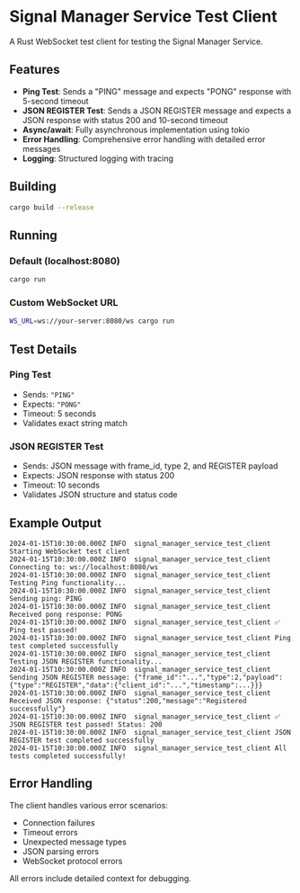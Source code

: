 # Signal Manager Service Test Client

A Rust WebSocket test client for testing the Signal Manager Service.

## Features

- **Ping Test**: Sends a "PING" message and expects "PONG" response with 5-second timeout
- **JSON REGISTER Test**: Sends a JSON REGISTER message and expects a JSON response with status 200 and 10-second timeout
- **Async/await**: Fully asynchronous implementation using tokio
- **Error Handling**: Comprehensive error handling with detailed error messages
- **Logging**: Structured logging with tracing

## Building

```bash
cargo build --release
```

## Running

### Default (localhost:8080)
```bash
cargo run
```

### Custom WebSocket URL
```bash
WS_URL=ws://your-server:8080/ws cargo run
```

## Test Details

### Ping Test
- Sends: `"PING"`
- Expects: `"PONG"`
- Timeout: 5 seconds
- Validates exact string match

### JSON REGISTER Test
- Sends: JSON message with frame_id, type 2, and REGISTER payload
- Expects: JSON response with status 200
- Timeout: 10 seconds
- Validates JSON structure and status code

## Example Output

```
2024-01-15T10:30:00.000Z INFO  signal_manager_service_test_client Starting WebSocket test client
2024-01-15T10:30:00.000Z INFO  signal_manager_service_test_client Connecting to: ws://localhost:8080/ws
2024-01-15T10:30:00.000Z INFO  signal_manager_service_test_client Testing Ping functionality...
2024-01-15T10:30:00.000Z INFO  signal_manager_service_test_client Sending ping: PING
2024-01-15T10:30:00.000Z INFO  signal_manager_service_test_client Received pong response: PONG
2024-01-15T10:30:00.000Z INFO  signal_manager_service_test_client ✅ Ping test passed!
2024-01-15T10:30:00.000Z INFO  signal_manager_service_test_client Ping test completed successfully
2024-01-15T10:30:00.000Z INFO  signal_manager_service_test_client Testing JSON REGISTER functionality...
2024-01-15T10:30:00.000Z INFO  signal_manager_service_test_client Sending JSON REGISTER message: {"frame_id":"...","type":2,"payload":{"type":"REGISTER","data":{"client_id":"...","timestamp":...}}}
2024-01-15T10:30:00.000Z INFO  signal_manager_service_test_client Received JSON response: {"status":200,"message":"Registered successfully"}
2024-01-15T10:30:00.000Z INFO  signal_manager_service_test_client ✅ JSON REGISTER test passed! Status: 200
2024-01-15T10:30:00.000Z INFO  signal_manager_service_test_client JSON REGISTER test completed successfully
2024-01-15T10:30:00.000Z INFO  signal_manager_service_test_client All tests completed successfully!
```

## Error Handling

The client handles various error scenarios:
- Connection failures
- Timeout errors
- Unexpected message types
- JSON parsing errors
- WebSocket protocol errors

All errors include detailed context for debugging. 